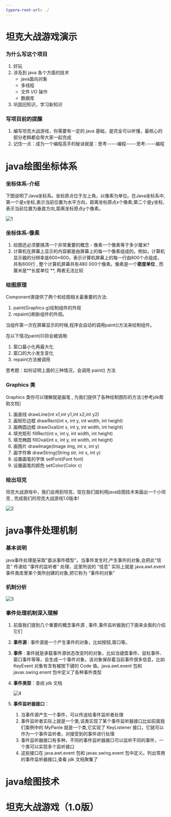 ```yaml
---
typora-root-url: ./
---
```


# 坦克大战游戏演示

### 为什么写这个项目

1. 好玩
2. 涉及到 java 各个方面的技术
   - java面向对象
   - 多线程
   - 文件 I/O 操作
   - 数据库
3. 巩固旧知识，学习新知识

### 写项目前的提醒

1. 编写坦克大战游戏，你需要有一定的 java 基础，是完全可以听懂，最核心的部分老韩都会带大家一起完成
2. 记住一点：成为一个编程高手的秘诀就是：思考-----编程-----思考-----编程

# java绘图坐标体系

### 坐标体系-介绍

下图说明了Java坐标系。坐标原点位于左上角，以像素为单位。在Java坐标系中, 第一个是x坐标,表示当前位置为水平方向，距离坐标原点x个像素;第二个是y坐标, 表示当前位置为垂直方向,距离坐标原点y个像素。

![1](./chart/1.jpg)

### 坐标体系-像素

1. 绘图还必须要搞清一个非常重要的概念 - 像素一个像素等于多少厘米?
2. 计算机在屏幕上显示的内容都是由屏幕上的每一个像素组成的。例如，计算机显示器的分辨率是800×600，表示计算机屏幕上的每一行由800个点组成，共有600行 , 整个计算机屏幕共有480 000个像素。像素是一个**密度单位** , 而厘米是**长度单位 **, 两者无法比较

### 绘图原理

Component类提供了两个和绘图相关最重要的方法:

1. paint(Graphics g)绘制组件的外观
2. repaint()刷新组件的外观。

当组件第一次在屏幕显示的时候,程序会自动的调用paint()方法来绘制组件。

在以下情况paint(0)将会被调用:

1. 窗口最小化再最大化
2. 窗口的大小发生变化
3. repaint方法被调用

思考题：如何证明上面的三种情况，会调用 paint() 方法

### Graphics 类

Graphics 类你可以理解就是画笔 , 为我们提供了各种绘制图形的方法:[参考jdk帮助文档]

1. 画直线 	              drawLine(int x1,int y1,int x2,int y2)
2. 画矩形边框           drawRect(int x, int y, int width, int height)
3. 画椭圆边框           drawOval(int x, int y, int width, int height)
4. 填充矩形               fillRect(int x, int y, int width, int height)
5. 填充椭圆              fillOval(int x, int y, int width, int height)
6. 画图片                  drawlmage(lmage img, int x, int y)
7. 画字符串              drawString(String str, int x, int y)
8. 设置画笔的字体   setFont(Font font)
9. 设置画笔的颜色   setColor(Color c)

### 绘出坦克

坦克大战游戏中，我们会用到坦克，现在我们就利用java绘图技术来画出一个小坦克 , 完成我们的坦克大战游戏1.0版本! 

![2](./chart/2.jpg)



# java事件处理机制

### 基本说明

java事件处理是采取"委派事件模型"。当事件发生时,产生事件的对象,会把此"信息" 传递给 “事件的监听者" 处理，这里所说的 "信息" 实际上就是 java.awt.event 事件类库里某个类所创建的对象,把它称为 “事件的对象"

### 机制分析

![3](./chart/3.png)

### 事件处理机制深入理解

1. 前面我们提到几个重要的概念事件源 , 事件,事件监听器我们下面来全面的介绍它们

2. **事件源** : 事件源是一个产生事件的对象，比如按钮,窗口等。

3. **事件** : 事件就是承载事件源状态改变时的对象，比如当键盘事件、鼠标事件、窗口事件等等，会生成一个事件对象，该对象保存着当前事件很多信息，比如 KeyEvent 对象有含有被按下键的 Code 值。java.awt.event 包和 javax.swing.enent 包中定义了各种事件类型

4. **事件类型**：查阅 jdk 文档

   ![4](./chart/4.jpg)

5. **事件监听器接口**：

   1. 当事件源产生一个事件，可以传送给事件监听者处理
   2. 事件监听者实际上就是一个类,该类实现了某个事件监听器接口比如前面我们案例中的 MyPanle 就是一个类,它实现了 KeyListener 接口，它就可以作为一个事件监听者，对接受到的事件进行处理
   3. 事件监听器接口有多种，不同的事件监听器接口可以监听不同的事件，一个类可以实现多个监听接口
   4. 这些接口在 java.awt.event 包和 javax.swing.event 包中定义。列出常用的事件监听器接口,查看 jdk 文档聚集了



# java绘图技术

# 坦克大战游戏（1.0版）